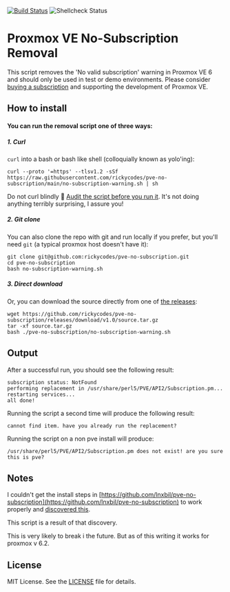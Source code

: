 [![Build Status](https://travis-ci.org/rickycodes/pve-no-subscription.svg?branch=main)](https://travis-ci.org/rickycodes/pve-no-subscription) ![Shellcheck Status](https://img.shields.io/badge/shellcheck-passing-brightgreen)

# Proxmox VE No-Subscription Removal

This script removes the 'No valid subscription' warning in Proxmox VE 6 and should only be used in test or demo environments. Please consider [buying a subscription](https://www.proxmox.com/en/proxmox-ve/pricing)
and supporting the development of Proxmox VE.

## How to install

#### You can run the removal script one of three ways:

##### 1. Curl

`curl` into a bash or bash like shell (colloquially known as yolo'ing):

```
curl --proto '=https' --tlsv1.2 -sSf https://raw.githubusercontent.com/rickycodes/pve-no-subscription/main/no-subscription-warning.sh | sh
```
Do not curl blindly :see_no_evil: [Audit the script before you run it](no-subscription-warning.sh). It's not doing anything terribly surprising, I assure you!

##### 2. Git clone

You can also clone the repo with git and run locally if you prefer, but you'll need `git` (a typical proxmox host doesn't have it):
```
git clone git@github.com:rickycodes/pve-no-subscription.git
cd pve-no-subscription
bash no-subscription-warning.sh
```

##### 3. Direct download

Or, you can download the source directly from one of [the releases](https://github.com/rickycodes/pve-no-subscription/releases/tag/v1.0):
```
wget https://github.com/rickycodes/pve-no-subscription/releases/download/v1.0/source.tar.gz
tar -xf source.tar.gz
bash ./pve-no-subscription/no-subscription-warning.sh
```

## Output

After a successful run, you should see the following result:
```
subscription status: NotFound
performing replacement in /usr/share/perl5/PVE/API2/Subscription.pm...
restarting services...
all done!
```

Running the script a second time will produce the following result:
``` 
cannot find item. have you already run the replacement?
```

Running the script on a non pve install will produce:
```
/usr/share/perl5/PVE/API2/Subscription.pm does not exist! are you sure this is pve?
```

## Notes

I couldn't get the install steps in [https://github.com/lnxbil/pve-no-subscription](https://github.com/lnxbil/pve-no-subscription) to work properly and [discovered this](https://github.com/lnxbil/pve-no-subscription/issues/5#issue-671298084).

This script is a result of that discovery.

This is very likely to break i the future. But as of this writing it works for proxmox v 6.2.

## License

MIT License. See the [LICENSE](LICENSE) file for details.
